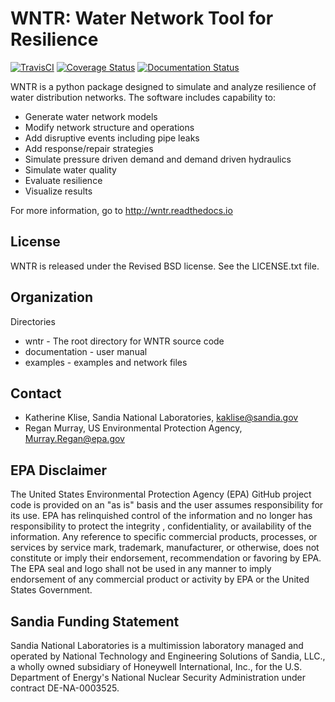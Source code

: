 WNTR: Water Network Tool for Resilience
=======================================

[![TravisCI](https://travis-ci.org/sandialabs/WNTR.svg?branch=master)](https://travis-ci.org/sandialabs/WNTR)
[![Coverage Status](https://coveralls.io/repos/github/sandialabs/WNTR/badge.svg?branch=master)](https://coveralls.io/github/sandialabs/WNTR?branch=master)
[![Documentation Status](https://readthedocs.org/projects/wntr/badge/?version=latest)](http://wntr.readthedocs.io/en/latest/?badge=latest)

WNTR is a python package designed to simulate and analyze resilience of 
water distribution networks.  The software includes capability to:

* Generate water network models
* Modify network structure and operations
* Add disruptive events including pipe leaks
* Add response/repair strategies
* Simulate pressure driven demand and demand driven hydraulics
* Simulate water quality 
* Evaluate resilience 
* Visualize results

For more information, go to http://wntr.readthedocs.io

License
------------

WNTR is released under the Revised BSD license.  See the LICENSE.txt file.

Organization
------------

Directories
  * wntr - The root directory for WNTR source code
  * documentation - user manual
  * examples - examples and network files

Contact
--------

   * Katherine Klise, Sandia National Laboratories, kaklise@sandia.gov
   * Regan Murray, US Environmental Protection Agency, Murray.Regan@epa.gov

EPA Disclaimer
-----------------

The United States Environmental Protection Agency (EPA) GitHub project code is provided on an "as is" 
basis and the user assumes responsibility for its use. EPA has relinquished control of the information and 
no longer has responsibility to protect the integrity , confidentiality, or availability of the information. Any 
reference to specific commercial products, processes, or services by service mark, trademark, manufacturer, 
or otherwise, does not constitute or imply their endorsement, recommendation or favoring by EPA. The EPA 
seal and logo shall not be used in any manner to imply endorsement of any commercial product or activity 
by EPA or the United States Government.

Sandia Funding Statement
--------------------------------

Sandia National Laboratories is a multimission laboratory managed and operated by National Technology and 
Engineering Solutions of Sandia, LLC., a wholly owned subsidiary of Honeywell International, Inc., for the 
U.S. Department of Energy's National Nuclear Security Administration under contract DE-NA-0003525.
